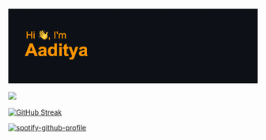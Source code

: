 ![header](header.png)

![](https://leetcard.jacoblin.cool/555aaditya?ext=heatmap)

[![GitHub Streak](https://streak-stats.demolab.com?user=555aaditya&theme=dark&hide_border=true)](https://git.io/streak-stats)

[![spotify-github-profile](https://spotify-github-profile.kittinanx.com/api/view?uid=gk1gez31peor7jld9cwn79xjr&cover_image=true&theme=default&show_offline=false&background_color=121212&interchange=true)](https://spotify-github-profile.kittinanx.com/api/view?uid=gk1gez31peor7jld9cwn79xjr&redirect=true)
